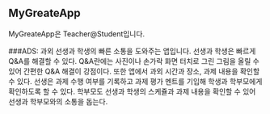 ## MyGreateApp
MyGreateApp은 Teacher@Student입니다.

###ADS:
과외 선생과 학생의 빠른 소통을 도와주는 앱입니다. 선생과 학생은 빠르게 Q&A를 해결할 수 있다. Q&A란에는 사진이나 손가락 화면 터치로 그린 그림을 올릴 수 있어 간편한 Q&A 해결이 강점이다. 또한 앱에서 과외 시간과 장소, 과제 내용을 확인할 수 있다. 선생은 과제 수행 여부를 기록하고 과제 평가 멘트를 기입해 학생과 학부모에게 확인하도록 할 수 있다. 학부모도 선생과 학생의 스케쥴과 과제 내용을 확인할 수 있어 선생과 학부모와의 소통을 돕는다.